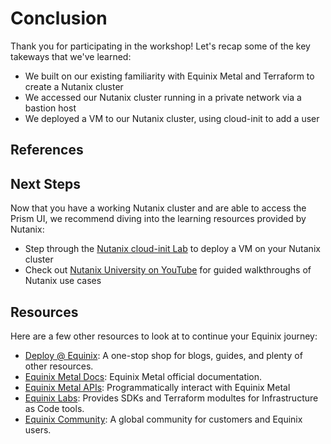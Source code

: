<!-- See https://squidfunk.github.io/mkdocs-material/reference/ -->

# Conclusion

Thank you for participating in the workshop! Let's recap some of the key takeways that we've learned:

- We built on our existing familiarity with Equinix Metal and Terraform to create a Nutanix cluster
- We accessed our Nutanix cluster running in a private network via a bastion host
- We deployed a VM to our Nutanix cluster, using cloud-init to add a user

## References

## Next Steps

Now that you have a working Nutanix cluster and are able to access the Prism UI, we recommend diving into the learning resources provided by Nutanix:

- Step through the [Nutanix cloud-init Lab](https://www.nutanix.dev/lab_content/cloud-init-lab/) to deploy a VM on your Nutanix cluster
- Check out [Nutanix University on YouTube](https://www.youtube.com/@NutanixUniversity) for guided walkthroughs of Nutanix use cases

## Resources

Here are a few other resources to look at to continue your Equinix journey:

- [Deploy @ Equinix](https://deploy.equinix.com): A one-stop shop for blogs, guides, and plenty of other resources.
- [Equinix Metal Docs](https://deploy.equinix.com/developers/docs/metal): Equinix Metal official documentation.
- [Equinix Metal APIs](https://deploy.equinix.com/developers/api/metal): Programmatically interact with Equinix Metal
- [Equinix Labs](https://github.com/equinix-labs): Provides SDKs and Terraform modultes for Infrastructure as Code tools.
- [Equinix Community](https://community.equinix.com): A global community for customers and Equinix users.
